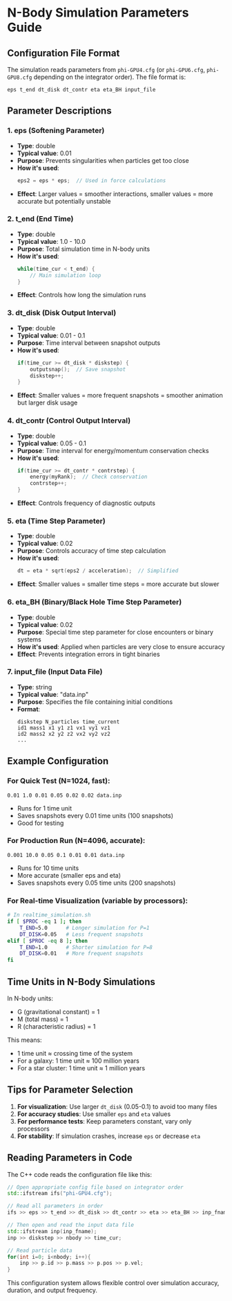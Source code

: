 # N-Body Simulation Parameters Guide

## Configuration File Format

The simulation reads parameters from `phi-GPU4.cfg` (or `phi-GPU6.cfg`, `phi-GPU8.cfg` depending on the integrator order). The file format is:

```
eps t_end dt_disk dt_contr eta eta_BH input_file
```

## Parameter Descriptions

### 1. **eps** (Softening Parameter)
- **Type**: double
- **Typical value**: 0.01
- **Purpose**: Prevents singularities when particles get too close
- **How it's used**: 
  ```c++
  eps2 = eps * eps;  // Used in force calculations
  ```
- **Effect**: Larger values = smoother interactions, smaller values = more accurate but potentially unstable

### 2. **t_end** (End Time)
- **Type**: double
- **Typical value**: 1.0 - 10.0
- **Purpose**: Total simulation time in N-body units
- **How it's used**:
  ```c++
  while(time_cur < t_end) {
      // Main simulation loop
  }
  ```
- **Effect**: Controls how long the simulation runs

### 3. **dt_disk** (Disk Output Interval)
- **Type**: double
- **Typical value**: 0.01 - 0.1
- **Purpose**: Time interval between snapshot outputs
- **How it's used**:
  ```c++
  if(time_cur >= dt_disk * diskstep) {
      outputsnap();  // Save snapshot
      diskstep++;
  }
  ```
- **Effect**: Smaller values = more frequent snapshots = smoother animation but larger disk usage

### 4. **dt_contr** (Control Output Interval)
- **Type**: double
- **Typical value**: 0.05 - 0.1
- **Purpose**: Time interval for energy/momentum conservation checks
- **How it's used**:
  ```c++
  if(time_cur >= dt_contr * contrstep) {
      energy(myRank);  // Check conservation
      contrstep++;
  }
  ```
- **Effect**: Controls frequency of diagnostic outputs

### 5. **eta** (Time Step Parameter)
- **Type**: double
- **Typical value**: 0.02
- **Purpose**: Controls accuracy of time step calculation
- **How it's used**:
  ```c++
  dt = eta * sqrt(eps2 / acceleration);  // Simplified
  ```
- **Effect**: Smaller values = smaller time steps = more accurate but slower

### 6. **eta_BH** (Binary/Black Hole Time Step Parameter)
- **Type**: double
- **Typical value**: 0.02
- **Purpose**: Special time step parameter for close encounters or binary systems
- **How it's used**: Applied when particles are very close to ensure accuracy
- **Effect**: Prevents integration errors in tight binaries

### 7. **input_file** (Input Data File)
- **Type**: string
- **Typical value**: "data.inp"
- **Purpose**: Specifies the file containing initial conditions
- **Format**:
  ```
  diskstep N_particles time_current
  id1 mass1 x1 y1 z1 vx1 vy1 vz1
  id2 mass2 x2 y2 z2 vx2 vy2 vz2
  ...
  ```

## Example Configuration

### For Quick Test (N=1024, fast):
```
0.01 1.0 0.01 0.05 0.02 0.02 data.inp
```
- Runs for 1 time unit
- Saves snapshots every 0.01 time units (100 snapshots)
- Good for testing

### For Production Run (N=4096, accurate):
```
0.001 10.0 0.05 0.1 0.01 0.01 data.inp
```
- Runs for 10 time units
- More accurate (smaller eps and eta)
- Saves snapshots every 0.05 time units (200 snapshots)

### For Real-time Visualization (variable by processors):
```bash
# In realtime_simulation.sh
if [ $PROC -eq 1 ]; then
    T_END=5.0      # Longer simulation for P=1
    DT_DISK=0.05   # Less frequent snapshots
elif [ $PROC -eq 8 ]; then
    T_END=1.0      # Shorter simulation for P=8 
    DT_DISK=0.01   # More frequent snapshots
fi
```

## Time Units in N-Body Simulations

In N-body units:
- G (gravitational constant) = 1
- M (total mass) = 1
- R (characteristic radius) = 1

This means:
- 1 time unit ≈ crossing time of the system
- For a galaxy: 1 time unit ≈ 100 million years
- For a star cluster: 1 time unit ≈ 1 million years

## Tips for Parameter Selection

1. **For visualization**: Use larger `dt_disk` (0.05-0.1) to avoid too many files
2. **For accuracy studies**: Use smaller `eps` and `eta` values
3. **For performance tests**: Keep parameters constant, vary only processors
4. **For stability**: If simulation crashes, increase `eps` or decrease `eta`

## Reading Parameters in Code

The C++ code reads the configuration file like this:

```c++
// Open appropriate config file based on integrator order
std::ifstream ifs("phi-GPU4.cfg");

// Read all parameters in order
ifs >> eps >> t_end >> dt_disk >> dt_contr >> eta >> eta_BH >> inp_fname;

// Then open and read the input data file
std::ifstream inp(inp_fname);
inp >> diskstep >> nbody >> time_cur;

// Read particle data
for(int i=0; i<nbody; i++){
    inp >> p.id >> p.mass >> p.pos >> p.vel;
}
```

This configuration system allows flexible control over simulation accuracy, duration, and output frequency. 